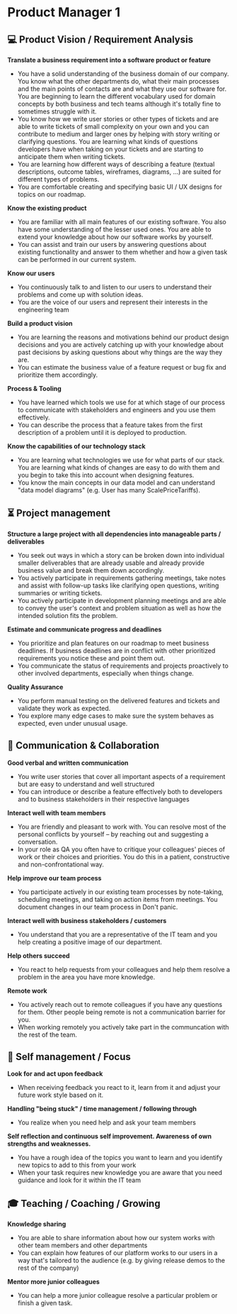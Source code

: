 # Product Manager 1


## 💻 Product Vision / Requirement Analysis

**Translate a business requirement into a software product or feature**
* You have a solid understanding of the business domain of our company. You know what the other departments do, what their main processes and the main points of contacts are and what they use our software for. You are beginning to learn the different vocabulary used for domain concepts by both business and tech teams although it's totally fine to sometimes struggle with it.
* You know how we write user stories or other types of tickets and are able to write tickets of small complexity on your own and you can contribute to medium and larger ones by helping with story writing or clarifying questions. You are learning what kinds of questions developers have when taking on your tickets and are starting to anticipate them when writing tickets.
* You are learning how different ways of describing a feature (textual descriptions, outcome tables, wireframes, diagrams, ...) are suited for different types of problems.
* You are comfortable creating and specifying basic UI / UX designs for topics on our roadmap.

**Know the existing product**
* You are familiar with all main features of our existing software. You also have some understanding of the lesser used ones. You are able to extend your knowledge about how our software works by yourself.
* You can assist and train our users by answering questions about existing functionality and answer to them whether and how a given task can be performed in our current system.

**Know our users**
* You continuously talk to and listen to our users to understand their problems and come up with solution ideas.
* You are the voice of our users and represent their interests in the engineering team

**Build a product vision**
* You are learning the reasons and motivations behind our product design decisions and you are actively catching up with your knowledge about past decisions by asking questions about why things are the way they are.
* You can estimate the business value of a feature request or bug fix and prioritize them accordingly.

**Process & Tooling**
* You have learned which tools we use for at which stage of our process to communicate with stakeholders and engineers and you use them effectively.
* You can describe the process that a feature takes from the first description of a problem until it is deployed to production.

**Know the capabilities of our technology stack**
* You are learning what technologies we use for what parts of our stack. You are learning what kinds of changes are easy to do with them and you begin to take this into account when designing features.
* You know the main concepts in our data model and can understand "data model diagrams" (e.g. User has many ScalePriceTariffs).


## ⏳ Project management

**Structure a large project with all dependencies into manageable parts / deliverables**
* You seek out ways in which a story can be broken down into individual smaller deliverables that are already usable and already provide business value and break them down accordingly.
* You actively participate in requirements gathering meetings, take notes and assist with follow-up tasks like clarifying open questions, writing summaries or writing tickets.
* You actively participate in development planning meetings and are able to convey the user's context and problem situation as well as how the intended solution fits the problem.

**Estimate and communicate progress and deadlines**
* You prioritize and plan features on our roadmap to meet business deadlines. If business deadlines are in conflict with other prioritized requirements you notice these and point them out.
* You communicate the status of requirements and projects proactively to other involved departments, especially when things change. 

**Quality Assurance**
* You perform manual testing on the delivered features and tickets and validate they work as expected.
* You explore many edge cases to make sure the system behaves as expected, even under unusual usage.


## 💬 Communication & Collaboration

**Good verbal and written communication**
* You write user stories that cover all important aspects of a requirement but are easy to understand and well structured
* You can introduce or describe a feature effectively both to developers and to business stakeholders in their respective languages

**Interact well with team members**
* You are friendly and pleasant to work with. You can resolve most of the personal conflicts by yourself – by reaching out and suggesting a conversation.
* In your role as QA you often have to critique your colleagues' pieces of work or their choices and priorities. You do this in a patient, constructive and non-confrontational way.

**Help improve our team process**
* You participate actively in our existing team processes by note-taking, scheduling meetings, and taking on action items from meetings. You document changes in our team process in Don't panic.

**Interact well with business stakeholders / customers**
* You understand that you are a representative of the IT team and you help creating a positive image of our department.

**Help others succeed**
* You react to help requests from your colleagues and help them resolve a problem in the area you have more knowledge.

**Remote work**
* You actively reach out to remote colleagues if you have any questions for them. Other people being remote is not a communication barrier for you.
* When working remotely you actively take part in the communcation with the rest of the team.


## 🎯 Self management / Focus

**Look for and act upon feedback**
* When receiving feedback you react to it, learn from it and adjust your future work style based on it.

**Handling "being stuck" / time management / following through**
* You realize when you need help and ask your team members

**Self reflection and continuous self improvement. Awareness of own strengths and weaknesses.**
* You have a rough idea of the topics you want to learn and you identify new topics to add to this from your work
* When your task requires new knowledge you are aware that you need guidance and look for it within the IT team


## 🎓 Teaching / Coaching / Growing

**Knowledge sharing**
* You are able to share information about how our system works with other team members and other departments
* You can explain how features of our platform works to our users in a way that's tailored to the audience (e.g. by giving release demos to the rest of the company)

**Mentor more junior colleagues**
* You can help a more junior colleague resolve a particular problem or finish a given task.


